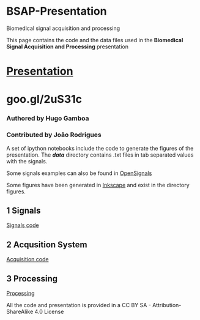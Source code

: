 # BSAP-Presentation
Biomedical signal acquisition and processing

This page contains the code and the data files used in the **Biomedical Signal Acquisition and Processing** presentation 

# [Presentation](http://goo.gl/2uS31c)   
# goo.gl/2uS31c

### **Authored** by Hugo Gamboa

### **Contributed** by João Rodrigues

A set of ipython notebooks include the code to generate the figures of the presentation. The ***data*** directory contains .txt files in tab separated values with the signals. 

Some signals examples can also be found in [OpenSignals](http://biosignalsplux.com/en/learn/signal-samples)

Some figures have been generated in [Inkscape](www.inkscape.org) and exist in the directory figures.

## 1 Signals

[Signals code](Signals.ipynb)

## 2 Acqusition System

[Acquisition code](Acquisition.ipynb)

## 3 Processing

[Processing](Processing.ipynb)


All the code and presentation is provided in a CC BY SA - Attribution-ShareAlike 4.0 License
